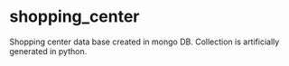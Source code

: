 # shopping_center
Shopping center data base created in mongo DB. Collection is  artificially generated in python. 
